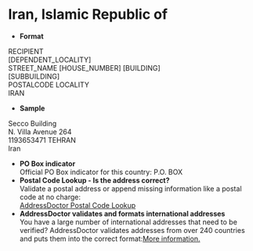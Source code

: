Iran, Islamic Republic of
=========================

- **Format**

RECIPIENT  
[DEPENDENT_LOCALITY]  
STREET_NAME [HOUSE_NUMBER] [BUILDING]  
[SUBBUILDING]  
POSTALCODE LOCALITY  
IRAN
- **Sample**

Secco Building  
N. Villa Avenue 264  
1193653471 TEHRAN  
Iran
- **PO Box indicator**  
Official PO Box indicator for this country: P.O. BOX
- **Postal Code Lookup - Is the address correct?**  
Validate a postal address or append missing information like a postal code at no charge:  
[AddressDoctor Postal Code Lookup](http://lookup.addressdoctor.com/lookup/default.aspx?lang=en&country=IRN)
- **AddressDoctor validates and formats international addresses**  
You have a large number of international addresses that need to be verified? AddressDoctor validates addresses from over 240 countries and puts them into the correct format:[More information.](index.php?id=31&L=1)
